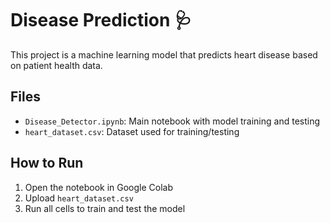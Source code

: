 # Disease Prediction 🩺

This project is a machine learning model that predicts heart disease based on patient health data.

## Files
- `Disease_Detector.ipynb`: Main notebook with model training and testing
- `heart_dataset.csv`: Dataset used for training/testing

## How to Run
1. Open the notebook in Google Colab
2. Upload `heart_dataset.csv`
3. Run all cells to train and test the model
